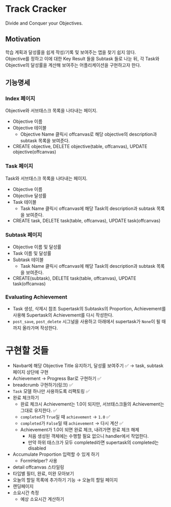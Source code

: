 # Track Cracker
Divide and Conquer your Objectives.

## Motivation
학습 계획과 달성률을 쉽게 작성/기록 및 보여주는 앱을 찾기 쉽지 않다.  
Objective를 정하고 이에 대한 Key Result 들을 Subtask 들로 나눈 뒤, 각 Task와 Objective의 달성률을 계산해 보여주는 어플리케이션을 구현하고자 한다.

## 기능명세
### Index 페이지
Objective와 서브태스크 목록을 나타내는 페이지.

- Objective 이름
- Objective 테이블
    - Objective Name 클릭시 offcanvas로 해당 objective의 description과 subtask 목록을 보여준다.
- CREATE objective, DELETE objective(table, offcanvas), UPDATE objective(offcanvas)

### Task 페이지
Task와 서브태스크 목록을 나타내는 페이지.

- Objective 이름
- Objective 달성률
- Task 테이블
    - Task Name 클릭시 offcanvas에 해당 Task의 description과 subtask 목록을 보여준다.
- CREATE task, DELETE task(table, offcanvas), UPDATE task(offcanvas)


### Subtask 페이지

- Objective 이름 및 달성률
- Task 이름 및 달성률
- Subtask 테이블
    - Task Name 클릭시 offcanvas에 해당 Task의 description과 subtask 목록을 보여준다.
- CREATE(subtask), DELETE task(table, offcanvas), UPDATE task(offcanvas)


### Evaluating Achievement
- Task 생성, 삭제시 참조 Supertask의 Subtasks의 Proportion, Achievement를 사용해 Supertask의 Achievement를 다시 작성한다.
- `post_save`, `post_delete` 시그널을 사용하고 아래에서 supertask가 `None`이 될 때까지 올라가며 작성한다.


# 구현할 것들
- Navbar에 해당 Objective Title 유지하기, 달성률 보여주기 ✅ → task, subtask 페이지 상단에 구현
- Achievement → Progress Bar로 구현하기 ✅
- breadcrumb 구현하기(링크) ✅
- `Task` 모델 하나만 사용하도록 리팩토링 ✅
- 완료 체크하기
    - 완료 체크시 Achievement는 1.0이 되지만, 서브태스크들의 Achievement는 그대로 유지한다. ✅
    - `completed`가 `True`일 때 `achievement` → `1.0` ✅
    - `completed`가 `False`일 때 `achievement` → 다시 계산 ✅
    - Achievement가 1.0이 되면 완료 체크, 내려가면 완료 체크 해제
        - 처음 생성된 객체에는 수행할 필요 없으니 handler에서 작업한다.
        - 만약 하위 태스크가 모두 completed라면 supertask의 completed는 disabled
- Accumulate Proportion 입력할 수 있게 하기
    - FormHelper? 사용
- detail offcanvas 스타일링
- 타입별 필터, 완료, 미완 모아보기
- 오늘의 할일 목록에 추가하기 기능 → 오늘의 할일 페이지
- 랜딩페이지
- 소요시간 측정
    - 예상 소요시간 계산하기